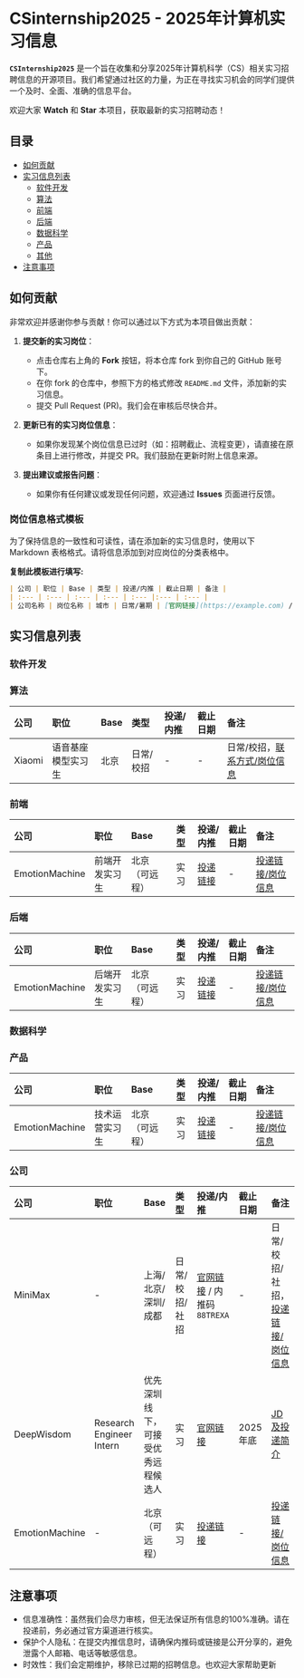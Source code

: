 # CSinternship2025 - 2025年计算机实习信息

**`CSInternship2025`** 是一个旨在收集和分享2025年计算机科学（CS）相关实习招聘信息的开源项目。我们希望通过社区的力量，为正在寻找实习机会的同学们提供一个及时、全面、准确的信息平台。

欢迎大家 **Watch** 和 **Star** 本项目，获取最新的实习招聘动态！

## 目录

- [如何贡献](#如何贡献)
- [实习信息列表](#实习信息列表)
  - [软件开发](#软件开发)
  - [算法](#算法)
  - [前端](#前端)
  - [后端](#后端)
  - [数据科学](#数据科学)
  - [产品](#产品)
  - [其他](#公司)
- [注意事项](#注意事项)

## 如何贡献

非常欢迎并感谢你参与贡献！你可以通过以下方式为本项目做出贡献：

1.  **提交新的实习岗位**：
    - 点击仓库右上角的 **Fork** 按钮，将本仓库 fork 到你自己的 GitHub 账号下。
    - 在你 fork 的仓库中，参照下方的格式修改 `README.md` 文件，添加新的实习信息。
    - 提交 Pull Request (PR)。我们会在审核后尽快合并。

2.  **更新已有的实习岗位信息**：
    - 如果你发现某个岗位信息已过时（如：招聘截止、流程变更），请直接在原条目上进行修改，并提交 PR。我们鼓励在更新时附上信息来源。

3.  **提出建议或报告问题**：
    - 如果你有任何建议或发现任何问题，欢迎通过 **Issues** 页面进行反馈。

### 岗位信息格式模板

为了保持信息的一致性和可读性，请在添加新的实习信息时，使用以下 Markdown 表格格式。请将信息添加到对应岗位的分类表格中。

**复制此模板进行填写:**
```markdown
| 公司 | 职位 | Base | 类型 | 投递/内推 | 截止日期 | 备注 |
| :--- | :--- | :--- | :--- | :--- |:--- | :--- |
| 公司名称 | 岗位名称 | 城市 | 日常/暑期 | [官网链接](https://example.com) / 内推码`ABCDE` | 2025-MM-DD | 例如：面向26届、可转正等 |
```

## 实习信息列表
### 软件开发
### 算法
| 公司 | 职位 | Base | 类型 | 投递/内推 | 截止日期 | 备注 |
| :--- | :--- | :--- | :--- | :--- |:--- | :--- |
| Xiaomi | 语音基座模型实习生 | 北京 | 日常/校招 | - | - | 日常/校招，[联系方式/岗位信息](https://github.com/CS-BAOYAN/CSInternship2025/blob/main/Info/Xiaomi-Speech.md) |

### 前端

| 公司           | 职位           | Base           | 类型 | 投递/内推                                                    | 截止日期 | 备注                                          |
| :------------- | :------------- | :------------- | :--- | :----------------------------------------------------------- | :------- | :-------------------------------------------- |
| EmotionMachine | 前端开发实习生 | 北京（可远程） | 实习 | [投递链接](https://rcnpx636fedp.feishu.cn/wiki/BxtVwAc0siV0xrkCbPTcldBEnNP?from=from_copylink) | -        | [投递链接/岗位信息](./Info/EmotionMachine.md) |

### 后端

| 公司           | 职位           | Base           | 类型 | 投递/内推                                                    | 截止日期 | 备注                                          |
| :------------- | :------------- | :------------- | :--- | :----------------------------------------------------------- | :------- | :-------------------------------------------- |
| EmotionMachine | 后端开发实习生 | 北京（可远程） | 实习 | [投递链接](https://rcnpx636fedp.feishu.cn/wiki/BxtVwAc0siV0xrkCbPTcldBEnNP?from=from_copylink) | -        | [投递链接/岗位信息](./Info/EmotionMachine.md) |

### 数据科学
### 产品

| 公司           | 职位           | Base           | 类型 | 投递/内推                                                    | 截止日期 | 备注                                          |
| :------------- | :------------- | :------------- | :--- | :----------------------------------------------------------- | :------- | :-------------------------------------------- |
| EmotionMachine | 技术运营实习生 | 北京（可远程） | 实习 | [投递链接](https://rcnpx636fedp.feishu.cn/wiki/BxtVwAc0siV0xrkCbPTcldBEnNP?from=from_copylink) | -        | [投递链接/岗位信息](./Info/EmotionMachine.md) |

### 公司

| 公司 | 职位 | Base | 类型 | 投递/内推 | 截止日期 | 备注 |
| :--- | :--- | :--- | :--- | :--- |:--- | :--- |
| MiniMax | - | 上海/北京/深圳/成都 | 日常/校招/社招 | [官网链接](https://www.minimaxi.com/) / 内推码`88TREXA` | - | 日常/校招/社招，[投递链接/岗位信息](https://vrfi1sk8a0.jobs.feishu.cn/s/_YPe2HeFbp4) |
| DeepWisdom | Research Engineer Intern | 优先深圳线下，可接受优秀远程候选人 | 实习 | [官网链接](https://www.deepwisdom.ai/)  | 2025年底 | [JD及投递简介](https://github.com/CS-BAOYAN/CSInternship2025/blob/main/Info/DeepWisdom-Research-Engineer-Intern.md) |
| EmotionMachine | - | 北京（可远程） | 实习 | [投递链接](https://rcnpx636fedp.feishu.cn/wiki/BxtVwAc0siV0xrkCbPTcldBEnNP?from=from_copylink) | - | [投递链接/岗位信息](./Info/EmotionMachine.md) |



## 注意事项
- 信息准确性：虽然我们会尽力审核，但无法保证所有信息的100%准确。请在投递前，务必通过官方渠道进行核实。
- 保护个人隐私：在提交内推信息时，请确保内推码或链接是公开分享的，避免泄露个人邮箱、电话等敏感信息。
- 时效性：我们会定期维护，移除已过期的招聘信息。也欢迎大家帮助更新
